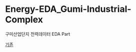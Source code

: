 # Energy-EDA_Gumi-Industrial-Complex

구미산업단지 전력데이터 EDA Part

[기존 ](https://github.com/jaejunchoe/2024-Spring-Joint-Conference-of-KORMS-and-KIIE?tab=readme-ov-file)
